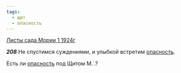```yaml
---
tags:
  - щит
  - опасность
---
```


[Листы сада Мории 1 1924г](https://127.0.0.1:4002/agni/1924)

___208___
Не спустимся суждениями, и улыбкой встретим [опасность](../../../tags/#опасность).   

Есть ли [опасность](../../../tags/#опасность) под Щитом М.˙.?   

